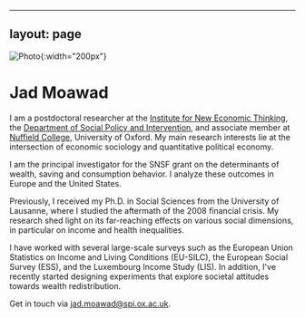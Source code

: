 
---
layout: page
---


![Photo](/assets/portrait_old.jpg){:width="200px"}

  <h1>Jad Moawad</h1>

I am a postdoctoral researcher at the <a href="https://www.inet.ox.ac.uk/">Institute for New Economic Thinking</a>, the <a href="https://www.spi.ox.ac.uk/">Department of Social Policy and Intervention</a>, and associate member at <a href="https://www.nuffield.ox.ac.uk">Nuffield College</a>, University of Oxford.
  My main research interests lie at the intersection of economic sociology and quantitative political economy.

I am the principal investigator for the SNSF grant on the determinants of wealth, saving and consumption behavior. I analyze these outcomes in Europe and the United States.

Previously, I received my Ph.D. in Social Sciences from the University of Lausanne, where I studied the aftermath of the 2008 financial crisis. My research shed light on its far-reaching effects on various social dimensions, in particular on income and health inequalities.

I have worked with several large-scale surveys such as the European Union Statistics on Income and Living Conditions (EU-SILC), the European Social Survey (ESS), and the Luxembourg Income Study (LIS). In addition, I've recently started designing experiments that explore societal attitudes towards wealth redistribution.

Get in touch via [jad.moawad@spi.ox.ac.uk](mailto:jad.moawad@spi.ox.ac.uk). 


